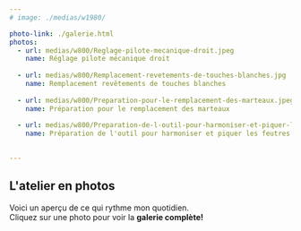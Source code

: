 ```yaml
---
# image: ./medias/w1980/

photo-link: ./galerie.html
photos:
  - url: medias/w800/Reglage-pilote-mecanique-droit.jpeg
    name: Réglage pilote mécanique droit
  
  - url: medias/w800/Remplacement-revetements-de-touches-blanches.jpg
    name: Remplacement revêtements de touches blanches
  
  - url: medias/w800/Preparation-pour-le-remplacement-des-marteaux.jpeg
    name: Préparation pour le remplacement des marteaux
  
  - url: medias/w800/Preparation-de-l-outil-pour-harmoniser-et-piquer-les-feutres-des-marteaux.jpg
    name: Préparation de l'outil pour harmoniser et piquer les feutres des marteaux
  

---
```


## **L'atelier** en photos

Voici un aperçu de ce qui rythme mon quotidien.  
Cliquez sur une photo pour voir la **galerie complète!**